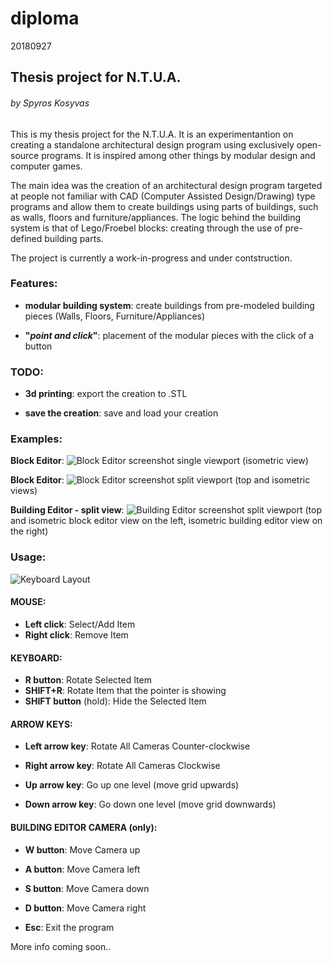 # diploma
20180927

## Thesis project for N.T.U.A.
###### by Spyros Kosyvas

This is my thesis project for the N.T.U.A. It is an experimentantion on creating a standalone architectural design program using exclusively open-source programs. It is inspired among other things by modular design and computer games.

The main idea was the creation of an architectural design program targeted at people not familiar with CAD (Computer Assisted Design/Drawing) type programs and allow them to create buildings using parts of buildings, such as walls, floors and furniture/appliances. The logic behind the building system is that of Lego/Froebel blocks: creating through the use of pre-defined building parts.

The project is currently a work-in-progress and under contstruction.


### Features:

- **modular building system**: create buildings from pre-modeled building pieces (Walls, Floors, Furniture/Appliances)

- **"_point and click_"**: placement of the modular pieces with the click of a button


### TODO:

- **3d printing**: export the creation to .STL

- **save the creation**: save and load your creation


### Examples:


**Block Editor**:
![Block Editor screenshot](https://imgur.com/XGWlti0.gif "Block Editor")
single viewport (isometric view)


**Block Editor**:
![Block Editor screenshot](https://imgur.com/4WVatBx.gif "Block Editor")
split viewport (top and isometric views)


**Building Editor - split view**:
![Building Editor screenshot](https://imgur.com/VnN6Gjr.gif "Building Editor")
split viewport (top and isometric block editor view on the left,
isometric building editor view on the right)


### Usage:

![Keyboard Layout](https://imgur.com/P2h5Mdh.png "Keyboard Layout")

#### MOUSE:
- **Left click**: Select/Add Item
- **Right click**: Remove Item

#### KEYBOARD:
- **R button**: Rotate Selected Item
- **SHIFT+R**: Rotate Item that the pointer is showing
- **SHIFT button** (hold): Hide the Selected Item

#### ARROW KEYS:
- **Left arrow key**: Rotate All Cameras Counter-clockwise
- **Right arrow key**: Rotate All Cameras Clockwise

- **Up arrow key**: Go up one level (move grid upwards)
- **Down arrow key**: Go down one level (move grid downwards)

#### BUILDING EDITOR CAMERA (only):
- **W button**: Move Camera up
- **A button**: Move Camera left
- **S button**: Move Camera down
- **D button**: Move Camera right

- **Esc**: Exit the program

More info coming soon..
